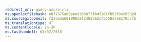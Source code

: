 ```yaml
---
redirect_url: query-azure-cli
ms.openlocfilehash: e0f7375ab0eeed205673fb4f181fb93f94285d2d
ms.sourcegitcommit: f3ab5da6019083ef2482b62c7355817e6170dcfb
ms.translationtype: HT
ms.contentlocale: ja-JP
ms.lasthandoff: 03/07/2018
---
```

